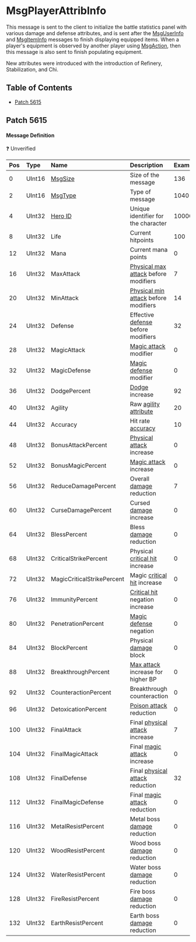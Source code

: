 # MsgPlayerAttribInfo

This message is sent to the client to initialize the battle statistics panel with various damage and defense attributes, and is sent after the [MsgUserInfo](msguserinfo.md) and [MsgItemInfo](msgiteminfo.md) messages to finish displaying equipped items. When a player's equipment is observed by another player using [MsgAction](msgaction.md), then this message is also sent to finish populating equipment.

New attributes were introduced with the introduction of Refinery, Stabilization, and Chi.

## Table of Contents

* [Patch 5615](#patch-5615)

## Patch 5615

#### Message Definition

❓ Unverified

| Pos | Type | Name | Description | Example |
|:-------|:--------|:--------|:--------|:--------|
| 0  | UInt16 | [MsgSize](index.md#message-header) | Size of the message | 136 |
| 2  | UInt16 | [MsgType](index.md#message-header) | Type of message | 1040 |
| 4  | UInt32 | [Hero ID](/network/identifiers.md) | Unique identifier for the character | 1000000 |
| 8  | UInt32 | Life | Current hitpoints | 100 |
| 12 | UInt32 | Mana | Current mana points | 0 |
| 16 | UInt32 | MaxAttack | [Physical max attack](/algorithms/calculations/damage.md) before modifiers | 7 |
| 20 | UInt32 | MinAttack | [Physical min attack](/algorithms/calculations/damage.md) before modifiers | 14 |
| 24 | UInt32 | Defense | Effective [defense](/algorithms/calculations/damage.md) before modifiers | 32 |
| 28 | UInt32 | MagicAttack | [Magic attack](/algorithms/calculations/damage.md) modifier | 0 |
| 32 | UInt32 | MagicDefense | [Magic defense](/algorithms/calculations/damage.md) modifier | 0 |
| 36 | UInt32 | DodgePercent | [Dodge](/algorithms/calculations/damage.md) increase | 92 |
| 40 | UInt32 | Agility | Raw [agility attribute](/algorithms/calculations/attributes.md) | 20 |
| 44 | UInt32 | Accuracy | Hit rate [accuracy](/algorithms/calculations/attributes.md) | 10 |
| 48 | UInt32 | BonusAttackPercent | [Physical attack](/algorithms/calculations/damage.md) increase | 0 |
| 52 | UInt32 | BonusMagicPercent | [Magic attack](/algorithms/calculations/damage.md) increase | 0 |
| 56 | UInt32 | ReduceDamagePercent | Overall [damage](/algorithms/calculations/damage.md) reduction | 7 |
| 60 | UInt32 | CurseDamagePercent | Cursed [damage](/algorithms/calculations/damage.md) increase | 0 |
| 64 | UInt32 | BlessPercent | Bless [damage](/algorithms/calculations/damage.md) reduction | 0 |
| 68 | UInt32 | CriticalStrikePercent | Physical [critical hit](/algorithms/calculations/damage.md) increase | 0 |
| 72 | UInt32 | MagicCriticalStrikePercent | Magic [critical hit](/algorithms/calculations/damage.md) increase | 0 |
| 76 | UInt32 | ImmunityPercent | [Critical hit](/algorithms/calculations/damage.md) negation increase | 0 |
| 80 | UInt32 | PenetrationPercent | [Magic defense](/algorithms/calculations/damage.md) negation | 0 |
| 84 | UInt32 | BlockPercent | Physical [damage](/algorithms/calculations/damage.md) block | 0 |
| 88 | UInt32 | BreakthroughPercent | [Max attack](/algorithms/calculations/damage.md) increase for higher BP | 0 |
| 92 | UInt32 | CounteractionPercent | Breakthrough counteraction | 0 |
| 96 | UInt32 | DetoxicationPercent | [Poison attack](/algorithms/calculations/damage.md) reduction | 0 | 
| 100 | UInt32 | FinalAttack | Final [physical attack](/algorithms/calculations/damage.md) increase | 7 |
| 104 | UInt32 | FinalMagicAttack | Final [magic attack](/algorithms/calculations/damage.md) increase | 0 |
| 108 | UInt32 | FinalDefense | Final [physical attack](/algorithms/calculations/damage.md) reduction | 32 |
| 112 | UInt32 | FinalMagicDefense | Final [magic attack](/algorithms/calculations/damage.md) reduction | 0 |
| 116 | UInt32 | MetalResistPercent | Metal boss [damage](/algorithms/calculations/damage.md) reduction | 0 |
| 120 | UInt32 | WoodResistPercent | Wood boss [damage](/algorithms/calculations/damage.md) reduction | 0 |
| 124 | UInt32 | WaterResistPercent | Water boss [damage](/algorithms/calculations/damage.md) reduction | 0 |
| 128 | UInt32 | FireResistPercent | Fire boss [damage](/algorithms/calculations/damage.md) reduction | 0 |
| 132 | UInt32 | EarthResistPercent | Earth boss [damage](/algorithms/calculations/damage.md) reduction | 0 |